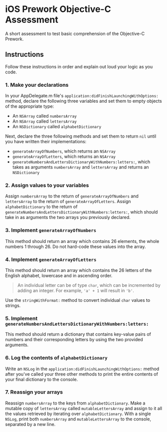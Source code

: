 # iOS Prework Objective-C Assessment
A short assessment to test basic comprehension of the Objective-C Prework.

## Instructions
Follow these instructions in order and explain out loud your logic as you code.

### 1. Make your declarations
In your AppDelegate.m file's `application:didFinishLaunchingWithOptions:` method, declare the following three variables and set them to empty objects of the appropriate type:

* An `NSArray` called `numbersArray`
* An `NSArray` called `lettersArray`
* An `NSDictionary` called `alphabetDictionary`

Next, declare the three following methods and set them to return `nil` until you have written their implementations:

* `generateArrayOfNumbers`, which returns an `NSArray`
* `generateArrayOfLetters`, which returns an `NSArray`
* `generateNumbersAndLettersDictionaryWithNumbers:letters:`, which takes as arguments `numbersArray` and `lettersArray` and returns an `NSDictionary`

### 2. Assign values to your variables
Assign `numbersArray` to the return of `generateArrayOfNumbers` and `lettersArray` to the return of `generateArrayOfLetters`. Assign `alphabetDictionary` to the return of `generateNumbersAndLettersDictionaryWithNumbers:letters:`, which should take in as arguments the two arrays you previously declared.

### 3. Implement `generateArrayOfNumbers`
This method should return an array which contains 26 elements, the whole numbers 1 through 26. Do not hard-code these values into the array.

### 4. Implement `generateArrayOfLetters`
This method should return an array which contains the 26 letters of the English alphabet, lowercase and in ascending order.

> An individual letter can be of type `char`, which can be incremented by adding an integer. For example, `'a' + 1` will result in `'b'`.

Use the `stringWithFormat:` method to convert individual `char` values to strings.

### 5. Implement `generateNumbersAndLettersDictionaryWithNumbers:letters:`
This method should return a dictionary that contains key-value pairs of numbers and their corresponding letters by using the two provided arguments.

### 6. Log the contents of `alphabetDictionary`
Write an `NSLog` in the `application:didFinishLaunchingWithOptions:` method after you've called your three other methods to print the entire contents of your final dictionary to the console.

### 7. Reassign your arrays
Reassign `numbersArray` to the keys from `alphabetDictionary`. Make a mutable copy of `lettersArray` called `mutableLettersArray` and assign to it all the values retrieved by iterating over `alphabetDictionary`. With a single `NSLog`, print both `numbersArray` and `mutableLettersArray` to the console, separated by a new line.
